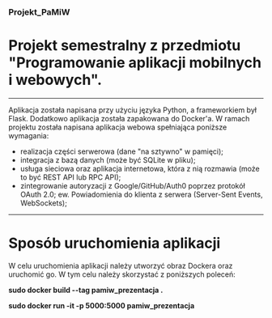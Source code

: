 ### Projekt_PaMiW
# Projekt semestralny z przedmiotu "Programowanie aplikacji mobilnych i webowych".
***
Aplikacja została napisana przy użyciu języka Python, a frameworkiem był Flask. Dodatkowo aplikacja została zapakowana do Docker'a. 
W ramach projektu została napisana aplikacja webowa spełniająca poniższe wymagania:
* realizacja części serwerowa (dane "na sztywno" w pamięci);
* integracja z bazą danych (może być SQLite w pliku);
* usługa sieciowa oraz aplikacja internetowa, która z nią rozmawia (może to być REST API lub RPC API);
* zintegrowanie autoryzacji z Google/GitHub/Auth0 poprzez protokół OAuth 2.0; ew. Powiadomienia do klienta z serwera (Server-Sent Events, WebSockets);
***
# Sposób uruchomienia aplikacji
W celu uruchomienia aplikacji należy utworzyć obraz Dockera oraz uruchomić go. W tym celu należy skorzystać z poniższych poleceń:

**sudo docker build --tag pamiw_prezentacja .**

**sudo docker run -it -p 5000:5000 pamiw_prezentacja**
